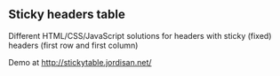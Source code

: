 ## Sticky headers table

Different HTML/CSS/JavaScript solutions for headers with sticky (fixed) headers (first row and first column)

Demo at http://stickytable.jordisan.net/
